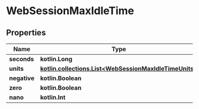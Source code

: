 
# WebSessionMaxIdleTime

## Properties
Name | Type | Description | Notes
------------ | ------------- | ------------- | -------------
**seconds** | **kotlin.Long** |  |  [optional]
**units** | [**kotlin.collections.List&lt;WebSessionMaxIdleTimeUnits&gt;**](WebSessionMaxIdleTimeUnits.md) |  |  [optional]
**negative** | **kotlin.Boolean** |  |  [optional]
**zero** | **kotlin.Boolean** |  |  [optional]
**nano** | **kotlin.Int** |  |  [optional]



